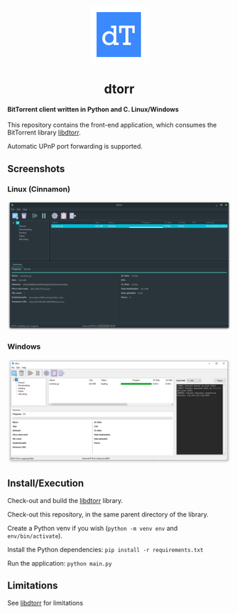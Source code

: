 <div style="text-align:center">
  <img src="icons/dt.png" />
  <h1>dtorr</h1>
</div>

#### BitTorrent client written in Python and C. Linux/Windows

This repository contains the front-end application, which consumes the BitTorrent library [libdtorr](https://github.com/djandries/libdtorr).

Automatic UPnP port forwarding is supported.

## Screenshots

### Linux (Cinnamon)

![](doc/linux.png)

### Windows

![](doc/windows.png)

## Install/Execution

Check-out and build the [libdtorr](https://github.com/djandries/libdtorr) library.

Check-out this repository, in the same parent directory of the library.

Create a Python venv if you wish (`python -m venv env` and `env/bin/activate`).

Install the Python dependencies: `pip install -r requirements.txt`

Run the application: `python main.py`

## Limitations

See [libdtorr](https://github.com/djandries/libdtorr) for limitations
